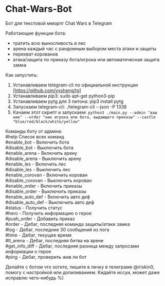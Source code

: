# Chat-Wars-Bot
Бот для текстовой мморпг Chat Wars в Telegram

Работающие функции бота:
  - тратить всю выносливость в лес
  - арена каждый час с рандомным выбором места атаки и защиты
  - перехват корованов
  - атака/защита по приказу бота/игрока или автоматическая защита замка

Как запустить:<br />
  1) Устанавливаем telegram-cli по официальной инструкции [https://github.com/vysheng/tg]<br />
  2) Устанавливаем pip3: sudo apt-get python3-pip<br />
  2) Устанавливаем pytg для 3 питона: pip3 install pytg<br />
  3) Запускаем telegram-cli: ./telegram-cli --json -P 1338<br />
  4) Качаем этот скрипт и запускаем: `python3 ./main.py --admin "ваш ник" --order "ник игрока или бота, выдающего приказы" --castle "blue/red/black/white/yellow"`<br />
  
Команды боту от админа:<br />
    #help Список всех команд<br />
    #enable_bot - Включить бота<br />
    #disable_bot - Выключить бота<br />
    #enable_arena - Включить арену<br />
    #disable_arena - Выключить арену<br />
    #enable_les - Включить лес<br />
    #disable_les - Выключить лес<br />
    #enable_corovan - Включить корован<br />
    #disable_corovan - Выключить корован<br />
    #enable_order - Включить приказы<br />
    #disable_order - Выключить приказы<br />
    #enable_auto_def - Включить авто деф<br />
    #disable_auto_def - Выключить авто деф<br />
    #status - Получить статус<br />
    #hero - Получить информацию о герое<br />
    #push_order - Добавить приказ<br />
    #order - Дебаг, последняя команда защиты/атаки замка<br />
    #log - Дебаг, последние 30 сообщений из лога<br />
    #time - Дебаг, текущее время<br />
    #lt_arena - Дебаг, последняя битва на арене<br />
    #get_info_diff - Дебаг, последняя разница между запросами информации о герое<br />
    #ping - Дебаг, проверить жив ли бот<br />
 
Делайте с ботом что хотите, пишите в личку в телеграме @iriskin0, помогу с настройкой или допиливанием. Кидайте иссуи, может даже исправлю чего-нибудь %)
